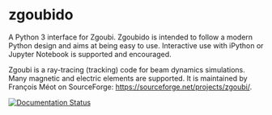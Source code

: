 # zgoubido
A Python 3 interface for Zgoubi. Zgoubido is intended to follow a modern Python design and aims at being easy to use. Interactive use with iPython or Jupyter Notebook is supported and encouraged.

Zgoubi is a ray-tracing (tracking) code for beam dynamics simulations. Many magnetic and electric elements are supported. It is maintained by François Méot on SourceForge: https://sourceforge.net/projects/zgoubi/.

[![Documentation Status](https://readthedocs.org/projects/zgoubidoo/badge/?version=latest)](https://zgoubidoo.readthedocs.io/en/latest/?badge=latest)